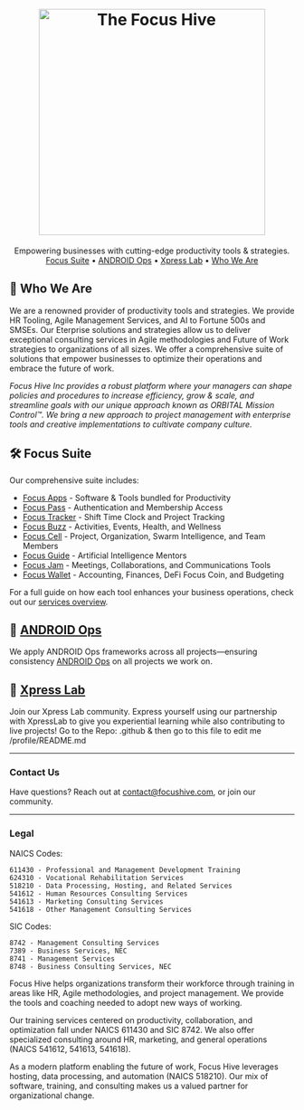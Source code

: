 <h1 align="center">
  <br>
  <a href="https://focushive.com"><img src="https://github.com/TaoFruit/focushive/blob/gh-pages/images/logos/logo_dark.png" alt="The Focus Hive" width="400"></a>
</h1>
<p align="center">
  Empowering businesses with cutting-edge productivity tools &amp; strategies.<br>
  <a href="#focus-suite">Focus Suite</a> •
  <a href="#android-ops">ANDROID Ops</a> •
  <a href="#xpress-lab">Xpress Lab</a> •
  <a href="#who-we-are">Who We Are</a>
</p>

## 🚀 Who We Are

We are a renowned provider of productivity tools and strategies. We provide HR Tooling, Agile Management Services, and AI to Fortune 500s and SMSEs. Our Eterprise solutions and strategies allow us to deliver exceptional consulting services in Agile methodologies and Future of Work strategies to organizations of all sizes. We offer a comprehensive suite of solutions that empower businesses to optimize their operations and embrace the future of work.

_Focus Hive Inc provides a robust platform where your managers can shape policies and procedures to increase efficiency, grow & scale, and streamline goals with our unique approach known as ORBITAL Mission Control™. We bring a new approach to project management with enterprise tools and creative implementations to cultivate company culture._


## 🛠️ Focus Suite

Our comprehensive suite includes:

 - [Focus Apps](https://focusapps.org) - Software &amp; Tools bundled for Productivity
 - [Focus Pass](https://focuspass.com) - Authentication and Membership Access
 - [Focus Tracker](https://focustracker.org) - Shift Time Clock and Project Tracking
 - [Focus Buzz](https://focusbuzz.org) - Activities, Events, Health, and Wellness
 - [Focus Cell](https://focuscell.org) - Project, Organization, Swarm Intelligence, and Team Members  
 - [Focus Guide](https://focusguide.org) - Artificial Intelligence Mentors
 - [Focus Jam](https://focusjam.com) - Meetings, Collaborations, and Communications Tools
 - [Focus Wallet](https://focuswallet.org) - Accounting, Finances, DeFi Focus Coin, and Budgeting

For a full guide on how each tool enhances your business operations, check out our [services overview](#).


## 🤖 [ANDROID Ops](https://androidops.org)

We apply ANDROID Ops frameworks across all projects—ensuring consistency [ANDROID Ops](https://github.com/WorldEnterpriseGroup/.github/blob/gh-pages/Frameworks/ANDROID.md) on all projects we work on.
    
## 🧪 [Xpress Lab](https://xpresslab.org)

Join our Xpress Lab community. Express yourself using our partnership with XpressLab to give you experiential learning while also contributing to live projects!
Go to the Repo: .github & then go to this file to edit me /profile/README.md

---
### Contact Us

Have questions? Reach out at [contact@focushive.com](mailto:contact@focushive.com), or join our community.



---
### Legal
NAICS Codes:

    611430 - Professional and Management Development Training
    624310 - Vocational Rehabilitation Services
    518210 - Data Processing, Hosting, and Related Services
    541612 - Human Resources Consulting Services
    541613 - Marketing Consulting Services
    541618 - Other Management Consulting Services

SIC Codes:

    8742 - Management Consulting Services
    7389 - Business Services, NEC
    8741 - Management Services
    8748 - Business Consulting Services, NEC

Focus Hive helps organizations transform their workforce through training in areas like HR, Agile methodologies, and project management. We provide the tools and coaching needed to adopt new ways of working.

Our training services centered on productivity, collaboration, and optimization fall under NAICS 611430 and SIC 8742. We also offer specialized consulting around HR, marketing, and general operations (NAICS 541612, 541613, 541618).

As a modern platform enabling the future of work, Focus Hive leverages hosting, data processing, and automation (NAICS 518210). Our mix of software, training, and consulting makes us a valued partner for organizational change.
